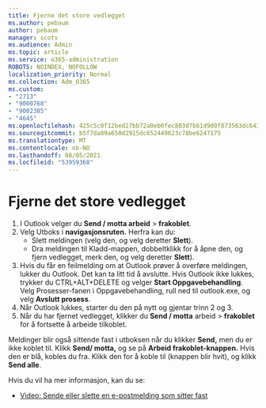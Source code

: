 ```yaml
---
title: Fjerne det store vedlegget
ms.author: pebaum
author: pebaum
manager: scotv
ms.audience: Admin
ms.topic: article
ms.service: o365-administration
ROBOTS: NOINDEX, NOFOLLOW
localization_priority: Normal
ms.collection: Adm_O365
ms.custom:
- "2713"
- "9000768"
- "9002385"
- "4645"
ms.openlocfilehash: 425c5c0f12bed27bb72a0eb0fec803d7b61d9d0f873563dc6439cbfda9fdd08c
ms.sourcegitcommit: b5f7da89a650d2915dc652449623c78be6247175
ms.translationtype: MT
ms.contentlocale: nb-NO
ms.lasthandoff: 08/05/2021
ms.locfileid: "53959368"
---
```

# <a name="remove-the-large-attachment"></a>Fjerne det store vedlegget

1. I Outlook velger du **Send / motta arbeid**  >  **frakoblet**. 
2. Velg Utboks i **navigasjonsruten.** Herfra kan du: 
    - Slett meldingen (velg den, og velg deretter **Slett**).
    - Dra meldingen til Kladd-mappen, dobbeltklikk for å åpne den, og fjern vedlegget, merk den, og velg deretter **Slett**).
3. Hvis du får en feilmelding om at Outlook prøver å overføre meldingen, lukker du Outlook. Det kan ta litt tid å avslutte. Hvis Outlook ikke lukkes, trykker du CTRL+ALT+DELETE og velger **Start Oppgavebehandling**. Velg Prosesser-fanen  i Oppgavebehandling, rull ned til outlook.exe, og velg **Avslutt prosess**.
4. Når Outlook lukkes, starter du den på nytt og gjentar trinn 2 og 3. 
5. Når du har fjernet vedlegget, klikker du **Send / motta** arbeid  >  **frakoblet** for å fortsette å arbeide tilkoblet. 

Meldinger blir også sittende fast i utboksen når du klikker **Send,** men du er ikke koblet til. Klikk **Send/ motta,** og se på **Arbeid frakoblet-knappen.** Hvis den er blå, kobles du fra. Klikk den for å koble til (knappen blir hvit), og klikk **Send alle**.
 
 Hvis du vil ha mer informasjon, kan du se:
- [Video: Sende eller slette en e-postmelding som sitter fast](https://support.office.com/article/Video-Send-or-delete-an-email-stuck-in-your-outbox-26d5d34a-4e5f-444a-a9e8-44db04a94dec) 